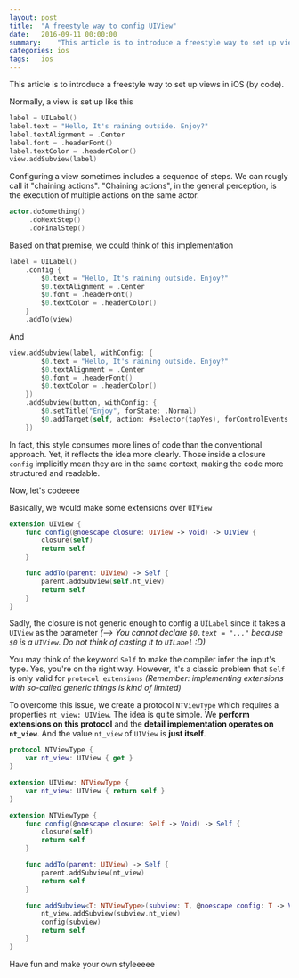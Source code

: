 ```yaml
---
layout: post
title:  "A freestyle way to config UIView"
date:   2016-09-11 00:00:00
summary:    "This article is to introduce a freestyle way to set up views in iOS (by code)."
categories: ios
tags:	ios
---
```



This article is to introduce a freestyle way to set up views in iOS (by code).

Normally, a view is set up like this

```swift
label = UILabel()
label.text = "Hello, It's raining outside. Enjoy?"
label.textAlignment = .Center
label.font = .headerFont()
label.textColor = .headerColor()
view.addSubview(label)
```

Configuring a view sometimes includes a sequence of steps. We can rougly call it "chaining actions". "Chaining actions", in the general perception, is the execution of multiple actions on the same actor.

```swift
actor.doSomething()
     .doNextStep()
     .doFinalStep()	
```

Based on that premise, we could think of this implementation

```swift
label = UILabel()
	.config {
		$0.text = "Hello, It's raining outside. Enjoy?"
		$0.textAlignment = .Center
		$0.font = .headerFont()
		$0.textColor = .headerColor()
	}
	.addTo(view)
```
And

```swift
view.addSubview(label, withConfig: {
		$0.text = "Hello, It's raining outside. Enjoy?"
		$0.textAlignment = .Center
		$0.font = .headerFont()
		$0.textColor = .headerColor()
	})
	.addSubview(button, withConfig: {
		$0.setTitle("Enjoy", forState: .Normal)
		$0.addTarget(self, action: #selector(tapYes), forControlEvents: .TouchUpInside)
	})
```

In fact, this style consumes more lines of code than the conventional approach. Yet, it reflects the idea more clearly. Those inside a closure `config` implicitly mean they are in the same context, making the code more structured and readable.


Now, let's codeeee

Basically, we would make some extensions over `UIView`

```swift
extension UIView {
	func config(@noescape closure: UIView -> Void) -> UIView {
        closure(self)
        return self
    }

    func addTo(parent: UIView) -> Self {
        parent.addSubview(self.nt_view)
        return self
    }
}
```
Sadly, the closure is not generic enough to config a `UILabel` since it takes a `UIView` as the parameter
_(--> You cannot declare `$0.text = "..."` because `$0` is a `UIView`. Do not think of casting it to `UILabel` :D)_

You may think of the keyword `Self` to make the compiler infer the input's type. Yes, you're on the right way.
However, it's a classic problem that `Self` is only valid for `protocol extensions`
_(Remember: implementing extensions with so-called generic things is kind of limited)_


To overcome this issue, we create a protocol `NTViewType` which requires a properties `nt_view: UIView`. The idea is quite simple. We **perform extensions on this protocol** and the **detail implementation operates on `nt_view`**. And the value `nt_view` of `UIView` is **just itself**.


```swift
protocol NTViewType {
	var nt_view: UIView { get }
}

extension UIView: NTViewType {
	var nt_view: UIView { return self }
}

extension NTViewType {
	func config(@noescape closure: Self -> Void) -> Self {
		closure(self)
        return self
	}

	func addTo(parent: UIView) -> Self {
        parent.addSubview(nt_view)
        return self
    }

    func addSubview<T: NTViewType>(subview: T, @noescape config: T -> Void) -> Self {
        nt_view.addSubview(subview.nt_view)
        config(subview)
        return self
    }
}

```

Have fun and make your own styleeeee